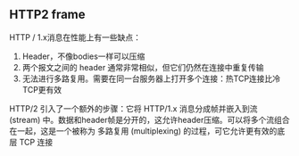 
## HTTP2 frame
HTTP / 1.x消息在性能上有一些缺点：
1. Header，不像bodies一样可以压缩
2. 两个报文之间的 header 通常非常相似，但它们仍然在连接中重复传输
3. 无法进行多路复用。需要在同一台服务器上打开多个连接：热TCP连接比冷TCP更有效


HTTP/2 引入了一个额外的步骤：它将 HTTP/1.x 消息分成帧并嵌入到流 (stream) 中。数据和header帧是分开的，这允许header压缩。可以将多个流组合在一起，这是一个被称为 多路复用 (multiplexing) 的过程，可它允许更有效的底层 TCP 连接